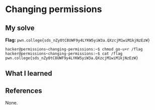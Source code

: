 # Changing permissions


## My solve
**Flag:** `pwn.college{sds_nZy0tC8UWF9y4LYKW5yiW3a.QXzcjM1wiM1kjNzEzW}`


```
hacker@permissions~changing-permissions:~$ chmod go-u+r /flag
hacker@permissions~changing-permissions:~$ cat /flag
pwn.college{sds_nZy0tC8UWF9y4LYKW5yiW3a.QXzcjM1wiM1kjNzEzW}
```

## What I learned


## References 
None.
